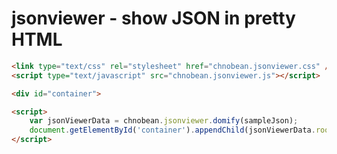 jsonviewer - show JSON in pretty HTML
=====================================

```html
<link type="text/css" rel="stylesheet" href="chnobean.jsonviewer.css" />
<script type="text/javascript" src="chnobean.jsonviewer.js"></script>   

<div id="container">

<script>
    var jsonViewerData = chnobean.jsonviewer.domify(sampleJson);
    document.getElementById('container').appendChild(jsonViewerData.rootElement);
</script>
```
